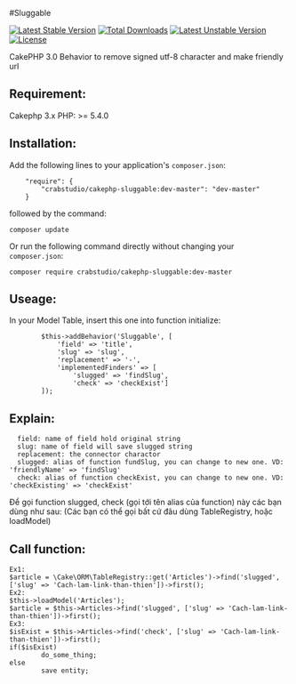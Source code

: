 #Sluggable

[![Latest Stable Version](https://poser.pugx.org/crabstudio/cakephp-sluggable/v/stable.svg)](https://packagist.org/packages/crabstudio/cakephp-sluggable)
[![Total Downloads](https://poser.pugx.org/crabstudio/cakephp-sluggable/downloads.svg)](https://packagist.org/packages/crabstudio/cakephp-sluggable)
[![Latest Unstable Version](https://poser.pugx.org/crabstudio/cakephp-sluggable/v/unstable.svg)](https://packagist.org/packages/crabstudio/cakephp-sluggable)
[![License](https://poser.pugx.org/crabstudio/cakephp-sluggable/license.svg)](https://packagist.org/packages/crabstudio/cakephp-sluggable)

CakePHP 3.0 Behavior to remove signed utf-8 character and make friendly url

## Requirement:
Cakephp 3.x
PHP: >= 5.4.0

## Installation:
Add the following lines to your application's `composer.json`:

```
    "require": {
        "crabstudio/cakephp-sluggable:dev-master": "dev-master"
    }
```

followed by the command:

`composer update`

Or run the following command directly without changing your `composer.json`:

`composer require crabstudio/cakephp-sluggable:dev-master`

## Useage:
In your Model Table, insert this one into function initialize:

```
        $this->addBehavior('Sluggable', [
            'field' => 'title',
            'slug' => 'slug',
            'replacement' => '-', 
            'implementedFinders' => [
                'slugged' => 'findSlug',
                'check' => 'checkExist']
        ]);
```

## Explain:
```
  field: name of field hold original string
  slug: name of field will save slugged string
  replacement: the connector charactor
  slugged: alias of function fundSlug, you can change to new one. VD: 'friendlyName' => 'findSlug'
  check: alias of function checkExist, you can change to new one. VD: 'checkExisting' => 'checkExist'
```
Để gọi function slugged, check (gọi tới tên alias của function) này các bạn dùng như sau: (Các bạn có thể gọi bất cứ đâu dùng TableRegistry, hoặc loadModel)
## Call function:
```
Ex1: 
$article = \Cake\ORM\TableRegistry::get('Articles')->find('slugged', ['slug' => 'Cach-lam-link-than-thien'])->first();
Ex2:
$this->loadModel('Articles');
$article = $this->Articles->find('slugged', ['slug' => 'Cach-lam-link-than-thien'])->first();
Ex3:
$isExist = $this->Articles->find('check', ['slug' => 'Cach-lam-link-than-thien'])->first();
if($isExist)
        do_some_thing;
else
        save entity;
```
